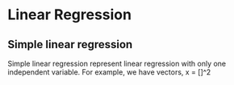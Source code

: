 # Linear Regression

## Simple linear regression

Simple linear regression represent linear regression with only one independent variable. For example, we have vectors, x = []^2


